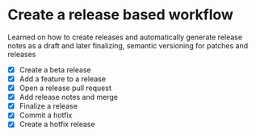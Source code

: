 # Create a release based workflow

Learned on how to create releases and automatically generate release
notes as a draft and later finalizing, semantic versioning for patches
and releases

- [x] Create a beta release
- [x] Add a feature to a release
- [x] Open a release pull request
- [x] Add release notes and merge
- [x] Finalize a release
- [x] Commit a hotfix
- [x] Create a hotfix release
